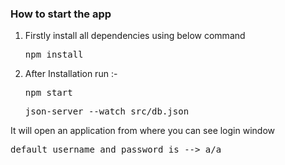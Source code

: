 
### How to start the app

1. Firstly install all dependencies using below command

	<pre>npm install </pre>

2. After Installation run :-
	<pre>npm start</pre>
	<pre>json-server --watch src/db.json</pre>
	


It will open an application from where you can see login window
	<pre>default username and password is --> a/a</pre>

